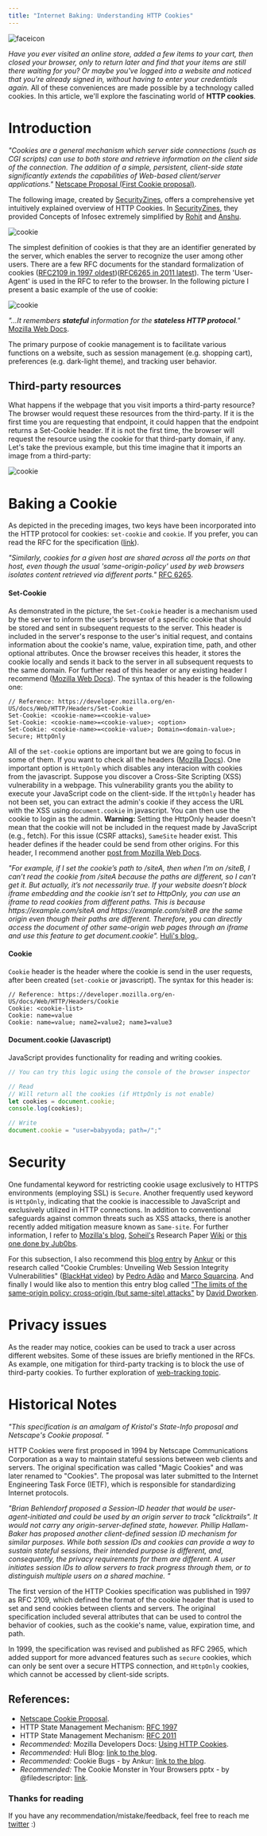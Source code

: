 ```yaml
---
title: "Internet Baking: Understanding HTTP Cookies"
---
```

<div class="balloon_l">
  <div class="faceicon"><img src="../icon/cookie_monster.png" alt="faceicon" ></div>
  <p class="says">
  <i>Have you ever visited an online store, added a few items to your cart, then closed your browser, only to return later and find that your items are still there waiting for you? Or maybe you've logged into a website and noticed that you're already signed in, without having to enter your credentials again.</i> All of these conveniences are made possible by a technology called cookies. In this article, we'll explore the fascinating world of <b>HTTP cookies</b>.
  </p>
</div>

# Introduction 

<div class="column" title="Cookie Definition">
  <div style="overflow: hidden">
    <div style="float: left;">
      <i>
        "Cookies are a general mechanism which server side connections (such as CGI scripts) can use to both store and retrieve information on the client side of the connection. The addition of a simple, persistent, client-side state significantly extends the capabilities of Web-based client/server applications."
        </i>
        <a href='https://web.archive.org/web/20020803110822/wp.netscape.com/newsref/std/cookie_spec.html'>Netscape Proposal (First Cookie proposal)</a>.
    </div>
  </div>
</div>

The following image, created by [SecurityZines](https://securityzines.com/), offers a comprehensive yet intuitively explained overview of HTTP Cookies. In [SecurityZines](https://securityzines.com/), they provided Concepts of Infosec extremely simplified by [Rohit](https://twitter.com/sec_r0) and [Anshu](https://twitter.com/0x1shu/).

![cookie](/web.today/cookies/http_cookie.jpeg)

The simplest definition of cookies is that they are an identifier generated by the server, which enables the server to recognize the user among other users. There are a few RFC documents for the standard formalization of cookies ([RFC2109 in 1997 oldest](https://www.rfc-editor.org/rfc/rfc2109))([RFC6265 in 2011 latest](https://www.rfc-editor.org/rfc/rfc6265.html)). The term 'User-Agent' is used in the RFC to refer to the browser. In the following picture I present a basic example of the use of cookie:


![cookie](/advanced/web.tracking/cookie.svg)
<div class="column" title="Cookie Definition">
  <div style="overflow: hidden">
    <div style="float: left;">
      <i>
         "...It remembers <b>stateful</b> information for the <b>stateless HTTP protocol</b>."
        </i>
        <a href='https://developer.mozilla.org/en-US/docs/Web/HTTP/Cookies'>Mozilla Web Docs</a>.
    </div>
  </div>
</div>

The primary purpose of cookie management is to facilitate various functions on a website, such as session management (e.g. shopping cart), preferences (e.g. dark-light theme), and tracking user behavior.


## Third-party resources

What happens if the webpage that you visit imports a third-party resource? The browser would request these resources from the third-party. If it is the first time you are requesting that endpoint, it could happen that the endpoint returns a Set-Cookie header. If it is not the first time, the browser will request the resource using the cookie for that third-party domain, if any. Let's take the previous example, but this time imagine that it imports an image from a third-party:

![cookie](/advanced/web.tracking/third-party-resource.svg)


# Baking a Cookie

As depicted in the preceding images, two keys have been incorporated into the HTTP protocol for cookies: `set-cookie` and `cookie`. If you prefer, you can read the RFC for the specification ([link](https://www.rfc-editor.org/rfc/rfc6265.html)). 

<div class="column" title="Cookie Key">
  <div style="overflow: hidden">
    <div style="float: left;">
      <i>
         "Similarly, cookies for a given host are shared across all the ports on that host, even though the usual 'same-origin-policy' used by web browsers isolates content retrieved via different ports."
        </i>
        <a href='https://www.rfc-editor.org/rfc/rfc6265.html'>RFC 6265</a>.
    </div>
  </div>
</div>


#### Set-Cookie

As demonstrated in the picture, the `Set-Cookie` header is a mechanism used by the server to inform the user's browser of a specific cookie that should be stored and sent in subsequent requests to the server. This header is included in the server's response to the user's initial request, and contains information about the cookie's name, value, expiration time, path, and other optional attributes. Once the browser receives this header, it stores the cookie locally and sends it back to the server in all subsequent requests to the same domain. For further read of this header or any existing header I recommend ([Mozilla Web Docs](https://developer.mozilla.org/en-US/docs/Web/HTTP/Headers/Set-Cookie)). The syntax of this header is the following one: 

```
// Reference: https://developer.mozilla.org/en-US/docs/Web/HTTP/Headers/Set-Cookie
Set-Cookie: <cookie-name>=<cookie-value>
Set-Cookie: <cookie-name>=<cookie-value>; <option>
Set-Cookie: <cookie-name>=<cookie-value>; Domain=<domain-value>; Secure; HttpOnly
```

All of the `set-cookie` options are important but we are going to focus in some of them. If you want to check all the headers ([Mozilla Docs](https://developer.mozilla.org/en-US/docs/Web/HTTP/Headers/Set-Cookie)). One important option is `HttpOnly` which disables any interacion with cookies from the javascript. Suppose you discover a Cross-Site Scripting (XSS) vulnerability in a webpage. This vulnerability grants you the ability to execute your JavaScript code on the client-side. If the `HttpOnly` header has not been set, you can extract the admin's cookie if they access the URL with the XSS using `document.cookie` in javascript. You can then use the cookie to login as the admin. **Warning:** Setting the HttpOnly header doesn't mean that the cookie will not be included in the request made by JavaScript (e.g., fetch). For this issue (CSRF attacks), `SameSite` header exist. This header defines if the header could be send from other origins. For this header, I recommend another [post from Mozilla Web Docs](https://developer.mozilla.org/en-US/docs/Web/HTTP/Headers/Set-Cookie/SameSite).

<div class="column" title="Reading Cookies from Different Paths (Huli)">
  <div style="overflow: hidden">
    <div style="float: left;">
      <i>
        "For example, if I set the cookie’s path to /siteA, then when I’m on /siteB, I can’t read the cookie from /siteA because the paths are different, so I can’t get it. But actually, it’s not necessarily true. If your website doesn’t block iframe embedding and the cookie isn’t set to HttpOnly, you can use an iframe to read cookies from different paths. This is because https://example.com/siteA and https://example.com/siteB are the same origin even though their paths are different. Therefore, you can directly access the document of other same-origin web pages through an iframe and use this feature to get document.cookie".
      </i>
      <a href='https://blog.huli.tw/2021/10/25/en/learn-frontend-from-security-pov/#reading-cookies-from-different-paths'>Huli's blog.</a>.
    </div>
  </div>
</div>

#### Cookie

`Cookie` header is the header where the cookie is send in the user requests, after been created (`set-cookie` or javascript). The syntax for this header is:

```
// Reference: https://developer.mozilla.org/en-US/docs/Web/HTTP/Headers/Cookie
Cookie: <cookie-list>
Cookie: name=value
Cookie: name=value; name2=value2; name3=value3
```

#### Document.cookie (Javascript)

JavaScript provides functionality for reading and writing cookies.

```javascript
// You can try this logic using the console of the browser inspector

// Read
// Will return all the cookies (if HttpOnly is not enable)
let cookies = document.cookie;
console.log(cookies);

// Write
document.cookie = "user=babyyoda; path=/";"
```

# Security 

One fundamental keyword for restricting cookie usage exclusively to HTTPS environments (employing SSL) is `Secure`. Another frequently used keyword is `HttpOnly`, indicating that the cookie is inaccessible to JavaScript and exclusively utilized in HTTP connections. In addition to conventional safeguards against common threats such as XSS attacks, there is another recently added mitigation measure known as `Same-site`. For further information, I refer to [Mozilla's blog](https://developer.mozilla.org/en-US/docs/Web/HTTP/Cookies#samesite_attribute), [Soheil's](https://scnps.co/) Research Paper [Wiki](https://scnps.co/same-site-wiki/docs/main) or [this one done by Jub0bs](https://jub0bs.com/posts/2021-01-29-great-samesite-confusion/). 

For this subsection, I also recommend this [blog entry](https://blog.ankursundara.com/cookie-bugs/) by [Ankur](https://blog.ankursundara.com/) or this research called "Cookie Crumbles: Unveiling Web Session Integrity Vulnerabilities" ([BlackHat video](https://www.youtube.com/watch?v=F_wAzF4a7Xg)) by [Pedro Adão](https://twitter.com/pedromigueladao) and [Marco Squarcina](https://minimalblue.com/). And finally I would like also to mention this entry blog called ["The limits of the same-origin policy: cross-origin (but same-site) attacks"](https://blog.daviddworken.com/posts/same-site-cross-origin/) by [David Dworken](https://daviddworken.com/).

# Privacy issues

As the reader may notice, cookies can be used to track a user across different websites. Some of these issues are briefly mentioned in the RFCs. As example, one mitigation for third-party tracking is to block the use of third-party cookies. To further exploration of [web-tracking topic](/advanced/web.tracking).


# Historical Notes 

<div class="column" title="RFC 1997">
  <div style="overflow: hidden">
    <div style="float: left;">
      <i>
      "This specification is an amalgam of Kristol's State-Info proposal and Netscape's Cookie proposal. "  
        </i>
    </div>
  </div>
</div>

HTTP Cookies were first proposed in 1994 by Netscape Communications Corporation as a way to maintain stateful sessions between web clients and servers. The original specification was called "Magic Cookies" and was later renamed to "Cookies". The proposal was later submitted to the Internet Engineering Task Force (IETF), which is responsible for standardizing Internet protocols.

<div class="column" title="Similar proposal (RFC 1997)">
  <div style="overflow: hidden">
    <div style="float: left;">
      <i>"Brian Behlendorf proposed a Session-ID header that would be user-
   agent-initiated and could be used by an origin server to track
   "clicktrails".  It would not carry any origin-server-defined state,
   however.  Phillip Hallam-Baker has proposed another client-defined
   session ID mechanism for similar purposes.
   While both session IDs and cookies can provide a way to sustain
   stateful sessions, their intended purpose is different, and,
   consequently, the privacy requirements for them are different.  A
   user initiates session IDs to allow servers to track progress through
   them, or to distinguish multiple users on a shared machine.
        "</i>
    </div>
  </div>
</div>


The first version of the HTTP Cookies specification was published in 1997 as RFC 2109, which defined the format of the cookie header that is used to set and send cookies between clients and servers. The original specification included several attributes that can be used to control the behavior of cookies, such as the cookie's name, value, expiration time, and path.

In 1999, the specification was revised and published as RFC 2965, which added support for more advanced features such as `secure` cookies, which can only be sent over a secure HTTPS connection, and `HttpOnly` cookies, which cannot be accessed by client-side scripts.


## References:

- [Netscape Cookie Proposal](https://web.archive.org/web/20020803110822/wp.netscape.com/newsref/std/cookie_spec.html).
- HTTP State Management Mechanism: [RFC 1997](https://www.rfc-editor.org/rfc/rfc2109)
- HTTP State Management Mechanism: [RFC 2011](https://www.rfc-editor.org/rfc/rfc6265.html)
- _Recommended:_ Mozilla Developers Docs: [Using HTTP Cookies](https://developer.mozilla.org/en-US/docs/Web/HTTP/Cookies).
- _Recommended:_ Huli Blog: [link to the blog](https://blog.huli.tw/2021/10/25/en/learn-frontend-from-security-pov/).
- _Recommended:_ Cookie Bugs - by Ankur: [link to the blog](https://blog.ankursundara.com/cookie-bugs/).
- _Recommended:_ The Cookie Monster in Your Browsers pptx - by @filedescriptor: [link](https://youtube.com/watch?v=njQcVWPB1is&list=PLQcbOyDFl_bfmSiby5wC0oRFSIK2c07SA&index=6).




### Thanks for reading
If you have any recommendation/mistake/feedback, feel free to reach me [twitter](https://twitter.com/alberto_fdr) :)
